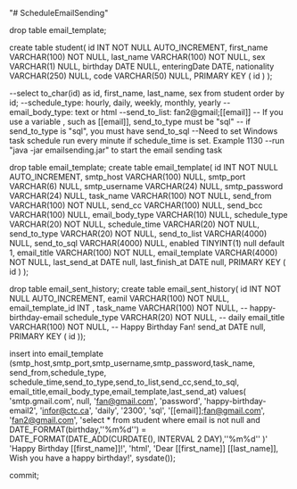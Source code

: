 "# ScheduleEmailSending" 


drop table email_template;


create table student(
   id INT NOT NULL AUTO_INCREMENT,
   first_name VARCHAR(100) NOT NULL,
   last_name VARCHAR(100) NOT NULL,
   sex      VARCHAR(1) NULL,
   birthday     DATE NULL,
   enteringDate  DATE,
   nationality VARCHAR(250) NULL,
   code VARCHAR(50) NULL,
   PRIMARY KEY ( id )
);



--select to_char(id) as id, first_name, last_name, sex from student order by id;
--schedule_type: hourly, daily, weekly, monthly, yearly
--email_body_type: text or html
--send_to_list: fan2@gmail;[[email]]
-- If you use a variable , such as [[email]], send_to_type must be "sql"
-- if send_to_type is "sql", you must have send_to_sql
--Need to set Windows task schedule run every minute if schedule_time is set. Example 1130
--run "java -jar emailsending.jar" to start the email sending task

drop table email_template;
create table email_template(
   id INT NOT NULL AUTO_INCREMENT,
   smtp_host VARCHAR(100) NULL,
   smtp_port VARCHAR(6)  NULL,
   smtp_username VARCHAR(24) NULL,
   smtp_password VARCHAR(24) NULL,
   task_name VARCHAR(100) NOT NULL,
   send_from VARCHAR(100) NOT NULL,
   send_cc VARCHAR(100)  NULL,
   send_bcc VARCHAR(100) NULL,
   email_body_type VARCHAR(10) NULL,
   schedule_type VARCHAR(20) NOT NULL, 
   schedule_time VARCHAR(20) NOT NULL,
   send_to_type VARCHAR(20) NOT NULL,
   send_to_list VARCHAR(4000) NULL,
   send_to_sql VARCHAR(4000) NULL,
   enabled TINYINT(1) null default 1,
   email_title VARCHAR(100) NOT NULL,
   email_template VARCHAR(4000) NOT NULL,
   last_send_at  DATE null,
   last_finish_at  DATE null,
   PRIMARY KEY ( id )
);



drop table email_sent_history;
create table email_sent_history( 
	id INT NOT NULL AUTO_INCREMENT, 
	eamil VARCHAR(100) NOT NULL, 
    email_template_id INT ,
	task_name VARCHAR(100) NOT NULL, -- happy-birthday-email
	schedule_type VARCHAR(20) NOT NULL, -- daily
	email_title VARCHAR(100) NOT NULL, -- Happy Birthday Fan!
	send_at DATE null, 
    PRIMARY KEY ( id ));
    

insert into email_template (smtp_host,smtp_port,smtp_username,smtp_password,task_name, send_from,schedule_type,
                           schedule_time,send_to_type,send_to_list,send_cc,send_to_sql,
						   email_title,email_body_type,email_template,last_send_at)
  values(
    'smtp.gmail.com',
    null,
    'fan@gmail.com',
    'password',	
    'happy-birthday-email2',
	'infor@ctc.ca',
	'daily',
	'2300',
	'sql',
	'[[email]];fan@gmail.com',
	'fan2@gmail.com',
	'select * from student where email is not null  and DATE_FORMAT(birthday,''%m%d'') = DATE_FORMAT(DATE_ADD(CURDATE(), INTERVAL 2 DAY),''%m%d'' )'
	'Happy Birthday [[first_name]]!',
	'html',
	'Dear [[first_name]] [[last_name]], Wish you have a happy birthday!',
	sysdate());
	
commit;
